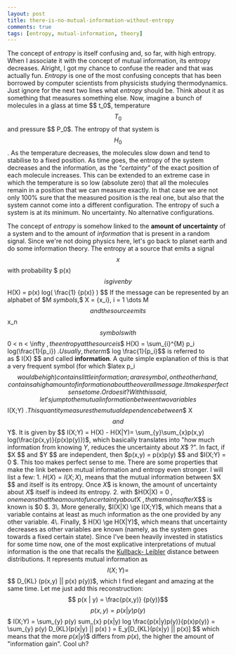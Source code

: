 ```yaml
---
layout: post
title: there-is-no-mutual-information-without-entropy
comments: true
tags: [entropy, mutual-information, theory]
---
```


The concept of _entropy_ is itself confusing and, so far, with high entropy.
When I associate it with the concept of mutual information, its entropy
decreases. Alright, I got my chance to confuse the reader and that was
actually fun. _Entropy_ is one of the most confusing concepts that has been
borrowed by computer scientists from physicists studying thermodynamics. Just
ignore for the next two lines what _entropy_ should be. Think about it as
something that measures something else. Now, imagine a bunch of molecules in a
glass at time $$ t_0$, temperature $$ T_0$$ and pressure $$ P_0$. The entropy of
that system is $$H_0$$. As the temperature decreases, the molecules slow down
and tend to stabilise to a fixed position. As time goes, the entropy of the
system decreases and the information, as the _"certainty"_ of the exact
position of each molecule increases. This can be extended to an extreme case
in which the temperature is so low (absolute zero) that all the molecules
remain in a position that we can measure exactly. In that case we are not only
100% sure that the measured position is the real one, but also that the system
cannot come into a different configuration. The entropy of such a system is at
its minimum. No uncertainty. No alternative configurations.

The concept of
_entropy_ is somehow linked to the **amount of uncertainty** of a system and
to the amount of _information_ that is present in a random signal. Since we're
not doing physics here, let's go back to planet earth and do some information
theory. The entropy at a source that emits a signal $$x$$ with probability $
p(x)$$ is given by $$ H(X) = p(x) log( \frac{1} {p(x)} ) $$ 
If the message can be
represented by an alphabet of $M $ symbols, $$ X = {x_i}, i = 1 \dots M $$ and
the source emits $$ x_n$$ symbols with $$ 0 &lt; n &lt; \infty $, the entropy at
the source is $$ H(X) = \sum_{i}^{M} p_i log(\frac{1}{p_i}) $. Usually, the
term $$ log \frac{1}{p_i}$$ is referred to as $ I(X) $$ and called
**information**. A quite simple explanation of this is that a very frequent
symbol (for which $latex p_i $$ would be high) contains little information; a
rare symbol, on the other hand, contains a high amount of information about
the overall message. It makes perfect sense to me. Or does it? With this said,
let's jump to the mutual information between two variables $$ I(X;Y) $. This
quantity measures the mutual dependence between $$ X$$ and $$ Y$. It is given by
$$ I(X;Y) = H(X) - H(X|Y)= \sum_{y}\sum_{x}p(x,y)
log(\frac{p(x,y)}{p(x)p(y)})$, which basically translates into "how much
information from knowing $Y$, reduces the uncertainty about $X$$ ?". In fact,
if $X $$ and $Y $$ are independent, then $p(x,y) = p(x)p(y) $$ and $I(X;Y) = 0 $.
This too makes perfect sense to me. There are some properties that make the
link between mutual information and entropy even stronger. I will list a few:
1\. $H(X) = I(X;X)$, means that the mutual information between $X $$ and itself
is its entropy. Once $X$$ is known, the amount of uncertainty about $X$$ itself
is indeed its entropy. 2\. with $H(X|X) = 0 $, one means that the amount of
uncertainty about $X $, that remains after $X$$ is known is $0 $. 3\. More
generally, $I(X|X) \ge I(X;Y)$, which means that a variable contains at least
as much information as the one provided by any other variable. 4\. Finally, $
H(X) \ge H(X|Y)$, which means that uncertainty decreases as other variables
are known (namely, as the system goes towards a fixed certain state). Since
I've been heavily invested in statistics for some time now, one of the most
explicative interpretations of mutual information is the one that recalls the
[Kullback-
Leibler](http://en.wikipedia.org/wiki/Kullback%E2%80%93Leibler_divergence
"Kullback-Leibler divergence" ) distance between distributions. It represents
mutual information as $$ I(X;Y) = $$ $$ D_{KL} (p(x,y) || p(x) p(y))$, which I
find elegant and amazing at the same time. Let me just add this
reconstruction: $$ p(x | y) = \frac{p(x,y)} {p(y)}$$ $$ p(x,y) = p(x|y) p(y) $$ $
I(X;Y) = \sum_{y} p(y) sum_{x} p(x|y) log \frac{p(x|y)p(y)}{p(x)p(y)} =
\sum_{y} p(y) D_{KL}(p(x|y) || p(x) ) = E_y[D_{KL}(p(x|y) || p(x)] $$ which
means that the more $p(x|y)$$ differs from $p(x)$, the higher the amount of
"information gain". Cool uh?

